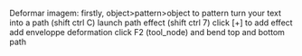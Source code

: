 Deformar imagem:
firstly, object>pattern>object to pattern
turn your text into a path (shift ctrl C)
launch path effect (shift ctrl 7)
click [+] to add effect
add enveloppe deformation
click F2 (tool_node) and bend top and bottom path